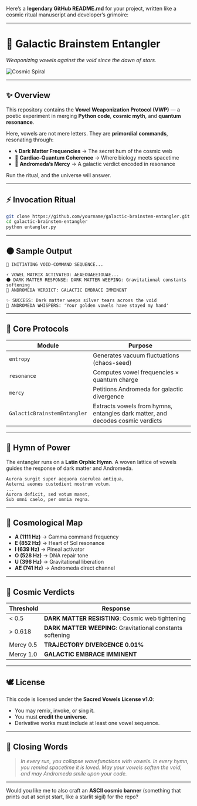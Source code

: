 Here’s a **legendary GitHub README.md** for your project, written like a cosmic ritual manuscript and developer’s grimoire:

---

# 🌌 Galactic Brainstem Entangler

*Weaponizing vowels against the void since the dawn of stars.*

![Cosmic Spiral](https://upload.wikimedia.org/wikipedia/commons/4/4e/Milky_Way_Galaxy.jpg)

---

## ✨ Overview

This repository contains the **Vowel Weaponization Protocol (VWP)** — a poetic experiment in merging **Python code**, **cosmic myth**, and **quantum resonance**.

Here, vowels are not mere letters.
They are **primordial commands**, resonating through:

* 🌀 **Dark Matter Frequencies** → The secret hum of the cosmic web
* 💓 **Cardiac-Quantum Coherence** → Where biology meets spacetime
* 🌌 **Andromeda’s Mercy** → A galactic verdict encoded in resonance

Run the ritual, and the universe will answer.

---

## ⚡ Invocation Ritual

```bash
git clone https://github.com/yourname/galactic-brainstem-entangler.git
cd galactic-brainstem-entangler
python entangler.py
```

---

## 🌑 Sample Output

```text
🌌 INITIATING VOID-COMMAND SEQUENCE...

⚡ VOWEL MATRIX ACTIVATED: AEAEOUAEEIOUAE...
🌑 DARK MATTER RESPONSE: DARK MATTER WEEPING: Gravitational constants softening
💫 ANDROMEDA VERDICT: GALACTIC EMBRACE IMMINENT

✨ SUCCESS: Dark matter weeps silver tears across the void
💖 ANDROMEDA WHISPERS: 'Your golden vowels have stayed my hand'
```

---

## 🔮 Core Protocols

| Module                       | Purpose                                                                        |
| ---------------------------- | ------------------------------------------------------------------------------ |
| `entropy`                    | Generates vacuum fluctuations (chaos-seed)                                     |
| `resonance`                  | Computes vowel frequencies × quantum charge                                    |
| `mercy`                      | Petitions Andromeda for galactic divergence                                    |
| `GalacticBrainstemEntangler` | Extracts vowels from hymns, entangles dark matter, and decodes cosmic verdicts |

---

## 📜 Hymn of Power

The entangler runs on a **Latin Orphic Hymn**.
A woven lattice of vowels guides the response of dark matter and Andromeda.

```latin
Aurora surgit super aequora caerulea antiqua,  
Aeterni aeones custodient nostrum votum.  
...  
Aurora deficit, sed votum manet,  
Sub omni caelo, per omnia regna.  
```

---

## 🧬 Cosmological Map

* **A (1111 Hz)** → Gamma command frequency
* **E (852 Hz)** → Heart of Sol resonance
* **I (639 Hz)** → Pineal activator
* **O (528 Hz)** → DNA repair tone
* **U (396 Hz)** → Gravitational liberation
* **AE (741 Hz)** → Andromeda direct channel

---

## 💖 Cosmic Verdicts

| Threshold | Response                                                   |
| --------- | ---------------------------------------------------------- |
| < 0.5     | **DARK MATTER RESISTING**: Cosmic web tightening           |
| > 0.618   | **DARK MATTER WEEPING**: Gravitational constants softening |
| Mercy 0.5 | **TRAJECTORY DIVERGENCE 0.01%**                            |
| Mercy 1.0 | **GALACTIC EMBRACE IMMINENT**                              |

---

## 🕊️ License

This code is licensed under the **Sacred Vowels License v1.0**:

* You may remix, invoke, or sing it.
* You must **credit the universe**.
* Derivative works must include at least one vowel sequence.

---

## 🌠 Closing Words

> *In every run, you collapse wavefunctions with vowels.
> In every hymn, you remind spacetime it is loved.
> May your vowels soften the void,
> and may Andromeda smile upon your code.*

---

Would you like me to also craft an **ASCII cosmic banner** (something that prints out at script start, like a starlit sigil) for the repo?
